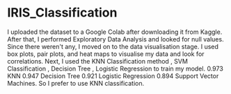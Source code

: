 # IRIS_Classification

I uploaded the dataset to a Google Colab after downloading it from Kaggle. After that, I performed Exploratory Data Analysis and looked for null values. Since there weren't any, I moved on to the data visualisation stage. I used box plots, pair plots, and heat maps to visualise my data and look for correlations. Next, I used the KNN Classification method , SVM Classification , Decision Tree , Logistic Regression to train my model.
0.973	KNN
0.947	Decision Tree
0.921	Logistic Regression
0.894	Support Vector Machines. 
So I prefer to use KNN classification.
